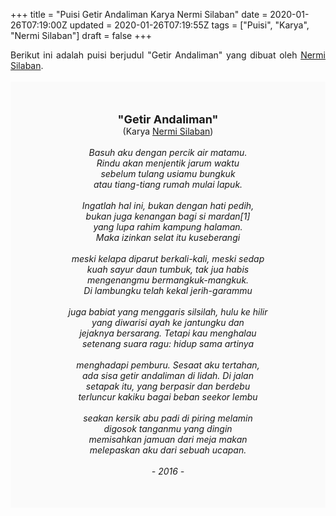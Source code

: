 +++
title = "Puisi Getir Andaliman Karya Nermi Silaban"
date = 2020-01-26T07:19:00Z
updated = 2020-01-26T07:19:55Z
tags = ["Puisi", "Karya", "Nermi Silaban"]
draft = false
+++

<div dir="ltr" style="text-align: left;" trbidi="on"><div style="text-align: justify;">Berikut ini adalah puisi berjudul "Getir Andaliman" yang dibuat oleh <a href="https://nermisilaban.wordpress.com/about/" target="_blank">Nermi Silaban</a>. </div><br /><div style="background: #FAFAFA; font-size: 14px; height: auto; margin: 0 auto; padding: 50px; text-align: center; width: auto;"><span style="font-size: 18px;"><b>"Getir Andaliman"</b></span><br />(Karya <a href="https://www.sekata.web.id/tags/nermi-silaban" target="_blank">Nermi Silaban</a>) <br /><br /><i>Basuh aku dengan percik air matamu.<br />Rindu akan menjentik jarum waktu<br />sebelum tulang usiamu bungkuk<br />atau tiang-tiang rumah mulai lapuk.<br /><br />Ingatlah hal ini, bukan dengan hati pedih,<br />bukan juga kenangan bagi si mardan[1]<br />yang lupa rahim kampung halaman.<br />Maka izinkan selat itu kuseberangi<br /><br />meski kelapa diparut berkali-kali, meski sedap<br />kuah sayur daun tumbuk, tak jua habis<br />mengenangmu bermangkuk-mangkuk.<br />Di lambungku telah kekal jerih-garammu<br /><br />juga babiat yang menggaris silsilah, hulu ke hilir<br />yang diwarisi ayah ke jantungku dan<br />jejaknya bersarang. Tetapi kau menghalau<br />setenang suara ragu: hidup sama artinya<br /><br />menghadapi pemburu. Sesaat aku tertahan,<br />ada sisa getir andaliman di lidah. Di jalan<br />setapak itu, yang berpasir dan berdebu<br />terluncur kakiku bagai beban seekor lembu<br /><br />seakan kersik abu padi di piring melamin<br />digosok tanganmu yang dingin<br />memisahkan jamuan dari meja makan<br />melepaskan aku dari sebuah ucapan.<br /><br />- 2016 -</i> </div></div>
